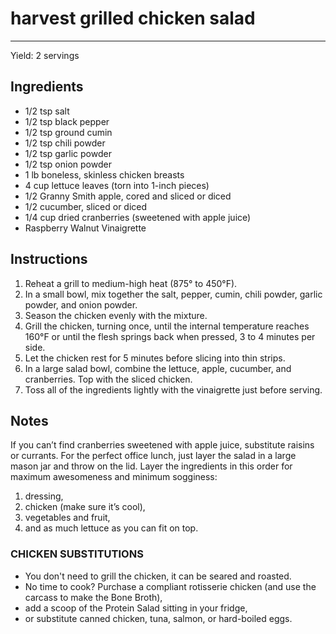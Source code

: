 # harvest grilled chicken salad
---
Yield: 2 servings

## Ingredients
- 1/2 tsp salt
- 1/2 tsp black pepper
- 1/2 tsp ground cumin
- 1/2 tsp chili powder
- 1/2 tsp garlic powder
- 1/2 tsp onion powder
- 1 lb boneless, skinless chicken breasts
- 4 cup lettuce leaves (torn into 1-inch pieces)
- 1/2 Granny Smith apple, cored and sliced or diced
- 1/2 cucumber, sliced or diced
- 1/4 cup dried cranberries (sweetened with apple juice)
- Raspberry Walnut Vinaigrette

## Instructions
1. Reheat a grill to medium-high heat (875° to 450°F).
2. In a small bowl, mix together the salt, pepper, cumin, chili powder, garlic powder, and onion powder.
3. Season the chicken evenly with the mixture.
4. Grill the chicken, turning once, until the internal temperature reaches 160°F or until the flesh springs back when pressed, 3 to 4 minutes per side.
5. Let the chicken rest for 5 minutes before slicing into thin strips.
6. In a large salad bowl, combine the lettuce, apple, cucumber, and cranberries. Top with the sliced chicken.
7. Toss all of the ingredients lightly with the vinaigrette just before
serving.

## Notes
If you can’t find cranberries sweetened with apple juice, substitute raisins or currants. For the perfect office lunch, just layer the salad in a large mason jar and throw on the lid. Layer the ingredients in this order for maximum awesomeness and minimum sogginess:
1. dressing,
2. chicken (make sure it’s cool),
3. vegetables and fruit,
4. and as much lettuce as you can fit on top. 

### CHICKEN SUBSTITUTIONS 
- You don't need to grill the chicken, it can be seared and roasted.
- No time to cook? Purchase a compliant rotisserie chicken (and use the carcass to make the Bone Broth),
- add a scoop of the Protein Salad sitting in your fridge,
- or substitute canned chicken, tuna, salmon, or hard-boiled eggs.
